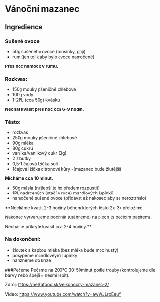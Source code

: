 # Vánoční mazanec
## Ingredience
### Sušené ovoce
- 50g sušeného ovoce (brusinky, goji)
- rum (jen tolik aby bylo ovoce namočené)

**Přes noc namočit v rumu.**

### Rozkvas:
- 150g mouky pšeničné chlebové
- 100g vody
- 1-2PL (cca 50g) kvásku

**Nechat kvasit přes noc cca 6-9 hodin.**

### Těsto:
- rozkvas
- 250g mouky pšeničné chlebové
- 90g mléka
- 80g cukru
- vanilka/vanilkový cukr (3g)
- 2 žloutky
- 0,5-1 čajová lžička soli
- 1čajová lžička citronové kůry -(mazanec bude žlutější)

**Mícháme cca 10 minut.**
- 50g másla (nejlepší je ho předem rozpustit)
- 1PL nadrcených (stačí v ruce) mandlových lupínků
- namočené sušené ovoce (přidávat až nakonec aby se neroztrhalo)

**Necháme kvasit 2-3 hodiny během kterých těsto 2x-3x přeložíme.

Nakonec vytvarujeme bochník (utáhneme) na plech (s pečícím papírem).

Necháme přikryté kvasit cca 2-4 hodiny.**

### Na dokončení:
- žloutek s kapkou mléka (bez mléka bude moc hustý)
- posypeme mandlovéými lupínky
- nařízneme do kříže

###Pečeme
Pečeme na 200°C 30-50minut podle trouby (kontrolujeme dle barvy nebo špejlí = nesmí lepit).

Zdroj: https://nelkafood.sk/velkonocny-mazanec-2/

Video: https://www.youtube.com/watch?v=awWJLrxEeuY
